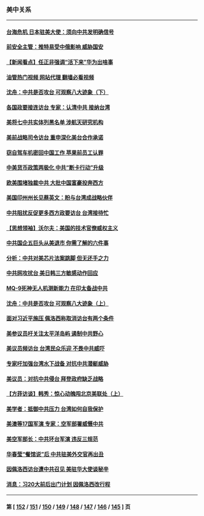 ### 美中关系
---
#### [台海危机 日本驻美大使：须向中共发明确信号](../../pages/nf1412576/n13809271.md?08250445) 
#### [前安全主管：推特易受中俄影响 威胁国安](../../pages/nf1412576/n13809015.md?08250445) 
#### [【新闻看点】任正非强调“活下来”华为出啥事](../../pages/nf1412576/n13807979.md?08250445) 
#### [油管热门视频 网站代理 翻墙必看视频](http://209.222.30.114:81/youtube.html?08250445)
#### [沈舟：中共是否攻台 可观察八大迹象（下）](../../pages/nf1412576/n13808712.md?08250445) 
#### [各国政要接连访台 专家：认清中共 接纳台湾](../../pages/nf1412576/n13807965.md?08250445) 
#### [美将七中共实体列黑名单 涉航天研究机构](../../pages/nf1412576/n13808533.md?08250445) 
#### [美前战略司令访台 重申深化美台合作承诺](../../pages/nf1412576/n13808240.md?08250445) 
#### [窃自驾车机密回中国工作 苹果前员工认罪](../../pages/nf1412576/n13808034.md?08250445) 
#### [中美货币政策两极化 中共“断卡行动”升级](../../pages/nf1412576/n13807808.md?08250445) 
#### [欧美围堵独裁中共 大批中国富豪投奔西方](../../pages/nf1412576/n13807782.md?08250445) 
#### [美国印州州长见蔡英文：盼与台湾成战略伙伴](../../pages/nf1412576/n13807538.md?08250445) 
#### [中共阻扰反促更多西方政要访台 台湾接待忙](../../pages/nf1412576/n13807337.md?08250445) 
#### [【思想领袖】沃尔夫：美国的技术官僚威权主义](../../pages/nf1412576/n13798274.md?08250445) 
#### [中共国企五巨头从美退市 你需了解的六件事](../../pages/nf1412576/n13807245.md?08250445) 
#### [分析：中共对美芯片法案跳脚 但无还手之力](../../pages/nf1412576/n13806771.md?08250445) 
#### [中共网攻扰台 美日韩三方敏感动作回应](../../pages/nf1412576/n13806968.md?08250445) 
#### [MQ-9死神无人机测新能力 在印太备战中共](../../pages/nf1412576/n13805652.md?08250445) 
#### [沈舟：中共是否攻台 可观察八大迹象（上）](../../pages/nf1412576/n13806866.md?08250445) 
#### [面对习近平施压 佩洛西称取消访台有两个条件](../../pages/nf1412576/n13806776.md?08250445) 
#### [美参议员吁关注太平洋岛屿 遏制中共野心](../../pages/nf1412576/n13806666.md?08250445) 
#### [美议员频访台 台湾民众乐迎 不畏中共威吓](../../pages/nf1412576/n13806526.md?08250445) 
#### [专家吁加强台湾水下战备 对抗中共潜艇威胁](../../pages/nf1412576/n13806530.md?08250445) 
#### [美议员：对抗中共侵台 拜登政府缺乏战略](../../pages/nf1412576/n13806399.md?08250445) 
#### [【方菲访谈】韩秀：惊心动魄闯北京美联处（上）](../../pages/nf1412576/n13806018.md?08250445) 
#### [美学者：抵御中共压力 台湾如何自我保护](../../pages/nf1412576/n13806267.md?08250445) 
#### [美澳等17国军演 专家：空军部署威慑中共](../../pages/nf1412576/n13806319.md?08250445) 
#### [美空军部长：中共环台军演 违反三规范](../../pages/nf1412576/n13806291.md?08250445) 
#### [华春莹“餐馆说”后 中共驻美外交官再出丑](../../pages/nf1412576/n13806258.md?08250445) 
#### [因佩洛西访台遭中共召见 美驻华大使谈秘辛](../../pages/nf1412576/n13806176.md?08250445) 
#### [消息：习20大前后出门计划 因佩洛西改行程](../../pages/nf1412576/n13806160.md?08250445) 

---
#### 第 [ [152](./152.md?08250445) / [151](./151.md?08250445) / [150](./150.md?08250445) / [149](./149.md?08250445) / [148](./148.md?08250445) / [147](./147.md?08250445) / [146](./146.md?08250445) / [145](./145.md?08250445) ] 页
